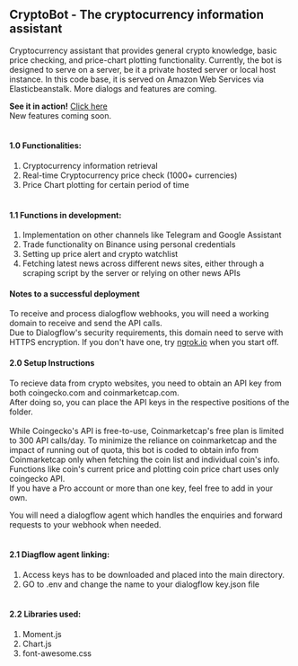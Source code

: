 ## CryptoBot - The cryptocurrency information assistant
Cryptocurrency assistant that provides general crypto knowledge, basic price checking, and price-chart plotting functionality. Currently, the bot is designed to serve on a server, be it a private hosted server or local host instance. In this code base, it is served on Amazon Web Services via Elasticbeanstalk. More dialogs and features are coming.

**See it in action!** [Click here](https://chanvictor.io/bot)<br/>
New features coming soon.
<br/><br/>
#### 1.0 **Functionalities:**
1. Cryptocurrency information retrieval
2. Real-time Cryptocurrency price check (1000+ currencies)
3. Price Chart plotting for certain period of time
<br/><br/>
#### 1.1 **Functions in development:**
1. Implementation on other channels like Telegram and Google Assistant
2. Trade functionality on Binance using personal credentials
3. Setting up price alert and  crypto watchlist
4. Fetching latest news across different news sites, either through a scraping script by the server or relying on other news APIs


#### Notes to a successful deployment
To receive and process dialogflow webhooks, you will need a working domain to receive and send the API calls.<br/>
Due to Dialogflow's security requirements, this domain need to serve with HTTPS encryption.
If you don't have one, try [ngrok.io](https://ngrok.io) when you start off.


#### 2.0 **Setup Instructions**<br/>
To recieve data from crypto websites, you need to obtain an API key from both coingecko.com and coinmarketcap.com.<br/>
After doing so, you can place the API keys in the respective positions of the folder.<br/>
<br/>
While Coingecko's API is free-to-use, Coinmarketcap's free plan is limited to 300 API calls/day. To minimize the reliance on coinmarketcap and the impact of running out of quota, this bot is coded to obtain info from Coinmarketcap only when fetching the coin list and individual coin's info. Functions like coin's current price and plotting coin price chart uses only coingecko API.<br/>
If you have a Pro account or more than one key, feel free to add in your own.


You will need a dialogflow agent which handles the enquiries and forward requests to your webhook when needed.
<br/><br/>
#### 2.1 Diagflow agent linking:
1) Access keys has to be downloaded and placed into the main directory.
2) GO to .env and change the name to your dialogflow key.json file
<br/><br/>
#### 2.2 Libraries used:
1) Moment.js
2) Chart.js
3) font-awesome.css
